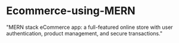 # Ecommerce-using-MERN
"MERN stack eCommerce app: a full-featured online store with user authentication, product management, and secure transactions."
